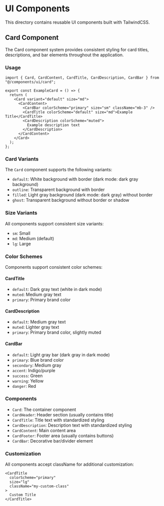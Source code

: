 # UI Components

This directory contains reusable UI components built with TailwindCSS.

## Card Component

The Card component system provides consistent styling for card titles, descriptions, and bar elements throughout the application.

### Usage

```tsx
import { Card, CardContent, CardTitle, CardDescription, CardBar } from "@/components/ui/card";

export const ExampleCard = () => {
  return (
    <Card variant="default" size="md">
      <CardContent>
        <CardBar colorScheme="primary" size="sm" className="mb-3" />
        <CardTitle colorScheme="default" size="md">Example Title</CardTitle>
        <CardDescription colorScheme="muted">
          Example description text
        </CardDescription>
      </CardContent>
    </Card>
  );
};
```

### Card Variants

The `Card` component supports the following variants:

- `default`: White background with border (dark mode: dark gray background)
- `outline`: Transparent background with border
- `filled`: Light gray background (dark mode: dark gray) without border
- `ghost`: Transparent background without border or shadow

### Size Variants

All components support consistent size variants:

- `sm`: Small
- `md`: Medium (default)
- `lg`: Large

### Color Schemes

Components support consistent color schemes:

#### CardTitle
- `default`: Dark gray text (white in dark mode)
- `muted`: Medium gray text
- `primary`: Primary brand color

#### CardDescription
- `default`: Medium gray text
- `muted`: Lighter gray text
- `primary`: Primary brand color, slightly muted

#### CardBar
- `default`: Light gray bar (dark gray in dark mode)
- `primary`: Blue brand color
- `secondary`: Medium gray
- `accent`: Indigo/purple
- `success`: Green
- `warning`: Yellow
- `danger`: Red

### Components

- `Card`: The container component
- `CardHeader`: Header section (usually contains title)
- `CardTitle`: Title text with standardized styling
- `CardDescription`: Description text with standardized styling
- `CardContent`: Main content area
- `CardFooter`: Footer area (usually contains buttons)
- `CardBar`: Decorative bar/divider element

### Customization

All components accept className for additional customization:

```tsx
<CardTitle 
  colorScheme="primary"
  size="lg"
  className="my-custom-class"
>
  Custom Title
</CardTitle>
``` 